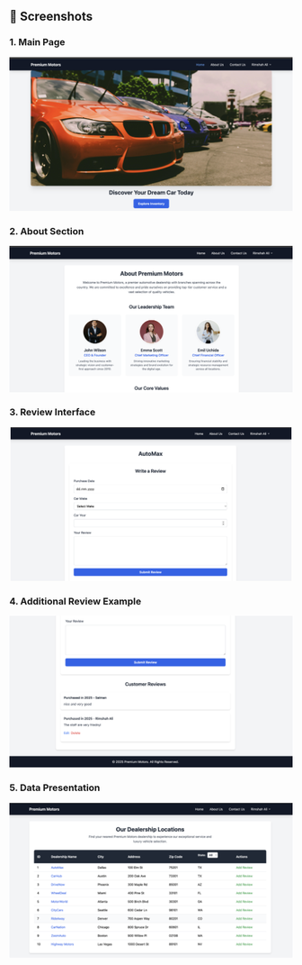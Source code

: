 ## 📸 **Screenshots**

### **1. Main Page**
![Dealership Main Page](img/main.png "Homepage showing dealership listings")

### **2. About Section**
![About Us Page](img/about.png "Company information and mission")

### **3. Review Interface**
<div align="center">
  <img src="img/review.png" alt="Review submission form" width="500">
</div>

### **4. Additional Review Example**
![Detailed Review](img/review2.png "Sample user review with ratings")

### **5. Data Presentation**
![Dealership Table View](img/table.png "Tabular data display of dealerships")